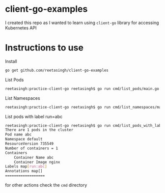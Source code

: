 # client-go-examples

I created this repo as I wanted to learn using ```client-go``` library for accessing Kubernetes API

# Instructions to use

Install
```bash
go get github.com/reetasingh/client-go-examples
```

List Pods

```bash
reetasingh:practice-client-go reetasingh$ go run cmd/list_pods/main.go 
```

List Namespaces

```bash
reetasingh:practice-client-go reetasingh$ go run cmd/list_namespaces/main.go 

```

List pods with label run=abc
```bash
reetasingh:practice-client-go reetasingh$ go run cmd/list_pods_with_label_in_namespace/main.go 
There are 1 pods in the cluster
Pod name abc
Namespace default
ResourceVersion 735549
Number of containers = 1
Containers
    Container Name abc
    Container Image nginx
Labels map[run:abc]
Annotations map[]
==================
```

for other actions check the ```cmd``` directory




